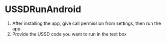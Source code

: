 # USSDRunAndroid
1. After installing the app, give call permission from settings, then run the app
2. Provide the USSD code you want to run in the text box
